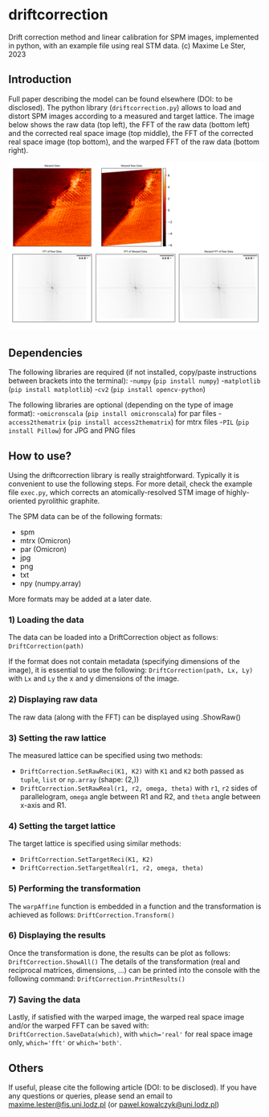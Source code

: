 # driftcorrection
Drift correction method and linear calibration for SPM images, implemented in python, with an example file using real STM data. (c) Maxime Le Ster, 2023

## Introduction

Full paper describing the model can be found elsewhere (DOI: to be disclosed).
The python library (``driftcorrection.py``) allows to load and distort SPM images according to a measured and target lattice. The image below shows the raw data (top left), the FFT of the raw data (bottom left) and the corrected real space image (top middle), the FFT of the corrected real space image (top bottom), and the warped FFT of the raw data (bottom right).

![figure](figure.png)

## Dependencies

The following libraries are required (if not installed, copy/paste instructions between brackets into the terminal):
-``numpy`` (``pip install numpy``)
-``matplotlib`` (``pip install matplotlib``)
-``cv2`` (``pip install opencv-python``)

The following libraries are optional (depending on the type of image format):
-``omicronscala`` (``pip install omicronscala``) for par files
-``access2thematrix`` (``pip install access2thematrix``) for mtrx files
-``PIL`` (``pip install Pillow``) for JPG and PNG files

## How to use?

Using the driftcorrection library is really straightforward. Typically it is convenient to use the following steps.
For more detail, check the example file ``exec.py``, which corrects an atomically-resolved STM image of highly-oriented pyrolithic graphite.

The SPM data can be of the following formats:

- spm
- mtrx (Omicron)
- par  (Omicron)
- jpg
- png
- txt
- npy (numpy.array)

More formats may be added at a later date.

### 1) Loading the data

The data can be loaded into a DriftCorrection object as follows:
``DriftCorrection(path)``

If the format does not contain metadata (specifying dimensions of the image), it is essential to use the following:
``DriftCorrection(path, Lx, Ly)`` with ``Lx`` and ``Ly`` the x and y dimensions of the image.

### 2) Displaying raw data

The raw data (along with the FFT) can be displayed using .ShowRaw()

### 3) Setting the raw lattice

The measured lattice can be specified using two methods:
- ``DriftCorrection.SetRawReci(K1, K2)``  with ``K1`` and ``K2`` both passed as ``tuple``, ``list`` or ``np.array`` (shape: (2,))
- ``DriftCorrection.SetRawReal(r1, r2, omega, theta)`` with ``r1``, ``r2`` sides of parallelogram, ``omega`` angle between R1 and R2, and ``theta`` angle between x-axis and R1.

### 4) Setting the target lattice

The target lattice is specified using similar methods:
- ``DriftCorrection.SetTargetReci(K1, K2)``
- ``DriftCorrection.SetTargetReal(r1, r2, omega, theta)``

### 5) Performing the transformation

The ``warpAffine`` function is embedded in a function and the transformation is achieved as follows:
``DriftCorrection.Transform()``

### 6) Displaying the results

Once the transformation is done, the results can be plot as follows:
``DriftCorrection.ShowAll()``
The details of the transformation (real and reciprocal matrices, dimensions, ...) can be printed into the console with the following command:
``DriftCorrection.PrintResults()``

### 7) Saving the data

Lastly, if satisfied with the warped image, the warped real space image and/or the warped FFT can be saved with:
``DriftCorrection.SaveData(which)``, with ``which='real'`` for real space image only, ``which='fft'`` or ``which='both'``.


## Others

If useful, please cite the following article (DOI: to be disclosed). If you have any questions or queries, please send an email to maxime.lester@fis.uni.lodz.pl (or pawel.kowalczyk@uni.lodz.pl)


